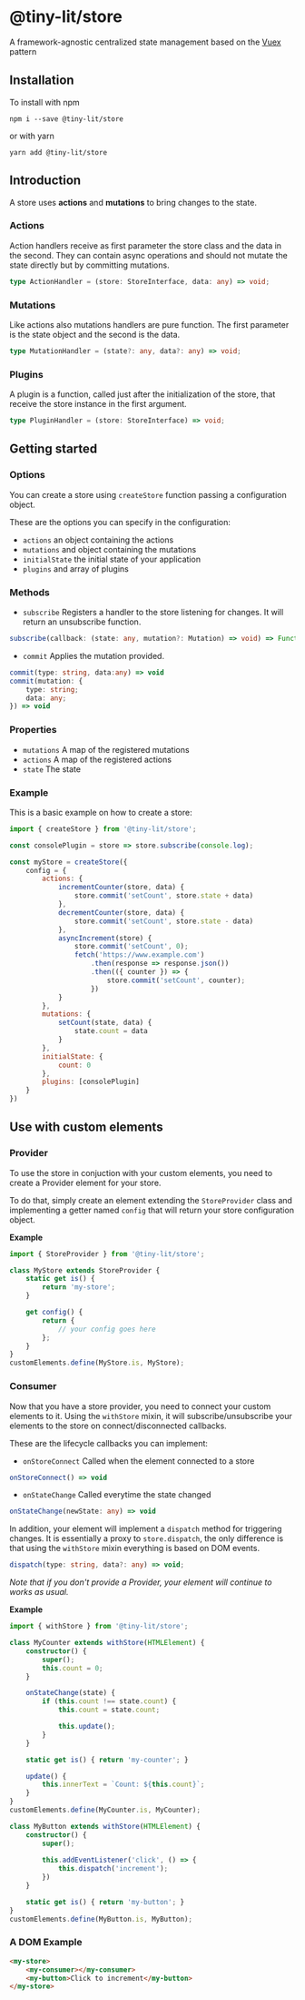# @tiny-lit/store

A framework-agnostic centralized state management based on the [Vuex](https://github.com/vuejs/vuex) pattern

## Installation

To install with npm

```
npm i --save @tiny-lit/store
```

or with yarn

```
yarn add @tiny-lit/store
```

## Introduction

A store uses **actions** and **mutations** to bring changes to the state.

### Actions

Action handlers receive as first parameter the store class and the data in the second.
They can contain async operations and should not mutate the state directly but by committing mutations.

```ts
type ActionHandler = (store: StoreInterface, data: any) => void;
```

### Mutations

Like actions also mutations handlers are pure function. The first parameter is the state object and the second is the data.

```ts
type MutationHandler = (state?: any, data?: any) => void;
```

### Plugins

A plugin is a function, called just after the initialization of the store, that receive the store instance in the first argument.

```ts
type PluginHandler = (store: StoreInterface) => void;
```

## Getting started

### Options

You can create a store using `createStore` function passing a configuration object.

These are the options you can specify in the configuration:

-   `actions` an object containing the actions
-   `mutations` and object containing the mutations
-   `initialState` the initial state of your application
-   `plugins` and array of plugins


### Methods

- `subscribe` Registers a handler to the store listening for changes. It will return an unsubscribe function.
```ts
subscribe(callback: (state: any, mutation?: Mutation) => void) => Function
```
- `commit` Applies the mutation provided.
```ts
commit(type: string, data:any) => void
commit(mutation: {
    type: string;
    data: any;
}) => void
```

### Properties

- `mutations` A map of the registered mutations
- `actions` A map of the registered actions
- `state` The state

### Example

This is a basic example on how to create a store:

```js
import { createStore } from '@tiny-lit/store';

const consolePlugin = store => store.subscribe(console.log);

const myStore = createStore({
    config = {
        actions: {
            incrementCounter(store, data) {
                store.commit('setCount', store.state + data)
            },
            decrementCounter(store, data) {
                store.commit('setCount', store.state - data)
            },
            asyncIncrement(store) {
                store.commit('setCount', 0);
                fetch('https://www.example.com')
                    .then(response => response.json())
                    .then(({ counter }) => {
                        store.commit('setCount', counter);
                    })
            }
        },
        mutations: {
            setCount(state, data) {
                state.count = data
            }
        },
        initialState: {
            count: 0
        },
        plugins: [consolePlugin]
    }
})
```

## Use with custom elements

### Provider

To use the store in conjuction with your custom elements, you need to create a Provider element for your store.

To do that, simply create an element extending the `StoreProvider` class and implementing a getter named `config` 
that will return your store configuration object.

**Example**

```ts
import { StoreProvider } from '@tiny-lit/store';

class MyStore extends StoreProvider {
    static get is() {
        return 'my-store';
    }

    get config() {
        return {
            // your config goes here
        };
    }
}
customElements.define(MyStore.is, MyStore);
```

### Consumer

Now that you have a store provider, you need to connect your custom elements to it.
Using the `withStore` mixin, it will subscribe/unsubscribe your elements to the store 
on connect/disconnected callbacks.

These are the lifecycle callbacks you can implement:

- `onStoreConnect` Called when the element connected to a store
```ts
onStoreConnect() => void
```
- `onStateChange` Called everytime the state changed
```ts
onStateChange(newState: any) => void
```


In addition, your element will implement a `dispatch` method for triggering changes. 
It is essentially a proxy to `store.dispatch`, the only difference is that using the 
`withStore` mixin everything is based on DOM events.
```ts
dispatch(type: string, data?: any) => void;
```

_Note that if you don't provide a Provider, your element will continue to works as usual._

**Example**

```ts
import { withStore } from '@tiny-lit/store';

class MyCounter extends withStore(HTMLElement) {
    constructor() {
        super();
        this.count = 0;
    }

    onStateChange(state) {
        if (this.count !== state.count) {
            this.count = state.count;

            this.update();
        }
    }

    static get is() { return 'my-counter'; }

    update() {
        this.innerText = `Count: ${this.count}`;
    }
}
customElements.define(MyCounter.is, MyCounter);

class MyButton extends withStore(HTMLElement) {
    constructor() {
        super();
        
        this.addEventListener('click', () => {
            this.dispatch('increment');
        })
    }

    static get is() { return 'my-button'; }
}
customElements.define(MyButton.is, MyButton);
```

### A DOM Example
```html
<my-store>
    <my-consumer></my-consumer>
    <my-button>Click to increment</my-button>
</my-store>
```
